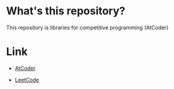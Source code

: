 # What's this repository?  
This repository is libraries for competitive programming (AtCoder)

# Link
- [AtCoder](https://atcoder.jp/users/n4m)

- [LeetCode](https://leetcode.com/nv44/)
